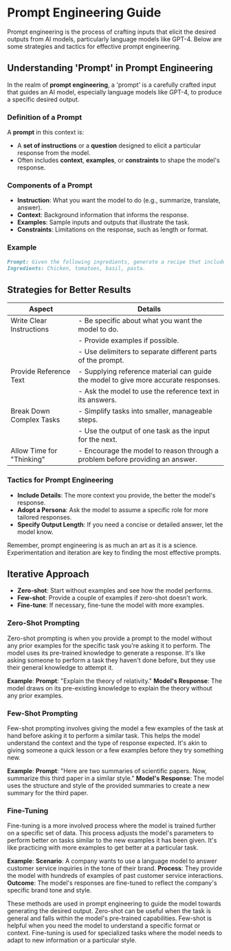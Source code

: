 # Prompt Engineering Guide

Prompt engineering is the process of crafting inputs that elicit the desired outputs from AI models, particularly language models like GPT-4. Below are some strategies and tactics for effective prompt engineering.

## Understanding 'Prompt' in Prompt Engineering

In the realm of **prompt engineering**, a 'prompt' is a carefully crafted input that guides an AI model, especially language models like GPT-4, to produce a specific desired output. 

### Definition of a Prompt

A **prompt** in this context is:

- A **set of instructions** or a **question** designed to elicit a particular response from the model.
- Often includes **context**, **examples**, or **constraints** to shape the model's response.

### Components of a Prompt

- **Instruction**: What you want the model to do (e.g., summarize, translate, answer).
- **Context**: Background information that informs the response.
- **Examples**: Sample inputs and outputs that illustrate the task.
- **Constraints**: Limitations on the response, such as length or format.

### Example

```markdown
Prompt: Given the following ingredients, generate a recipe that includes steps and measurements.
Ingredients: Chicken, tomatoes, basil, pasta.
```

## Strategies for Better Results

| Aspect                | Details                                                  |
| --------------------- | -------------------------------------------------------- |
| Write Clear Instructions | - Be specific about what you want the model to do.       |
|                         | - Provide examples if possible.                          |
|                         | - Use delimiters to separate different parts of the prompt. |
| Provide Reference Text | - Supplying reference material can guide the model to give more accurate responses. |
|                         | - Ask the model to use the reference text in its answers. |
| Break Down Complex Tasks | - Simplify tasks into smaller, manageable steps.         |
|                         | - Use the output of one task as the input for the next.   |
| Allow Time for "Thinking" | - Encourage the model to reason through a problem before providing an answer. |

### Tactics for Prompt Engineering

- **Include Details**: The more context you provide, the better the model's response.
- **Adopt a Persona**: Ask the model to assume a specific role for more tailored responses.
- **Specify Output Length**: If you need a concise or detailed answer, let the model know.

Remember, prompt engineering is as much an art as it is a science. Experimentation and iteration are key to finding the most effective prompts.

## Iterative Approach

- **Zero-shot**: Start without examples and see how the model performs.
- **Few-shot**: Provide a couple of examples if zero-shot doesn't work.
- **Fine-tune**: If necessary, fine-tune the model with more examples.

### Zero-Shot Prompting

Zero-shot prompting is when you provide a prompt to the model without any prior examples for the specific task you're asking it to perform. The model uses its pre-trained knowledge to generate a response. It's like asking someone to perform a task they haven't done before, but they use their general knowledge to attempt it.

**Example**:
**Prompt**: "Explain the theory of relativity."
**Model's Response**: The model draws on its pre-existing knowledge to explain the theory without any prior examples.

### Few-Shot Prompting

Few-shot prompting involves giving the model a few examples of the task at hand before asking it to perform a similar task. This helps the model understand the context and the type of response expected. It's akin to giving someone a quick lesson or a few examples before they try something new.

**Example**:
**Prompt**: "Here are two summaries of scientific papers. Now, summarize this third paper in a similar style."
**Model's Response**: The model uses the structure and style of the provided summaries to create a new summary for the third paper.

### Fine-Tuning

Fine-tuning is a more involved process where the model is trained further on a specific set of data. This process adjusts the model's parameters to perform better on tasks similar to the new examples it has been given. It's like practicing with more examples to get better at a particular task.

**Example**:
**Scenario**: A company wants to use a language model to answer customer service inquiries in the tone of their brand.
**Process**: They provide the model with hundreds of examples of past customer service interactions.
**Outcome**: The model's responses are fine-tuned to reflect the company's specific brand tone and style.

These methods are used in prompt engineering to guide the model towards generating the desired output. Zero-shot can be useful when the task is general and falls within the model's pre-trained capabilities. Few-shot is helpful when you need the model to understand a specific format or context. Fine-tuning is used for specialized tasks where the model needs to adapt to new information or a particular style.
